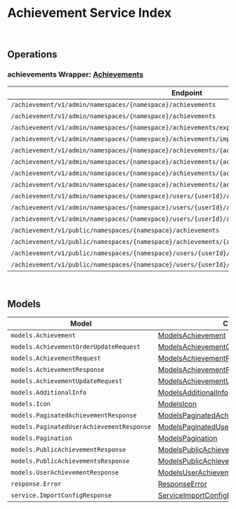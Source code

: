 # Achievement Service Index

&nbsp;  

## Operations

### achievements Wrapper:  [Achievements](../../src/main/java/net/accelbyte/sdk/api/achievement/wrappers/Achievements.java)
| Endpoint | Method | ID | Class | Example |
|---|---|---|---|---|
| `/achievement/v1/admin/namespaces/{namespace}/achievements` | GET | AdminListAchievements | [AdminListAchievements](../../src/main/java/net/accelbyte/sdk/api/achievement/operations/achievements/AdminListAchievements.java) | [AdminListAchievements](../../samples/cli/src/main/java/net/accelbyte/sdk/cli/api/achievement/achievements/AdminListAchievements.java) |
| `/achievement/v1/admin/namespaces/{namespace}/achievements` | POST | AdminCreateNewAchievement | [AdminCreateNewAchievement](../../src/main/java/net/accelbyte/sdk/api/achievement/operations/achievements/AdminCreateNewAchievement.java) | [AdminCreateNewAchievement](../../samples/cli/src/main/java/net/accelbyte/sdk/cli/api/achievement/achievements/AdminCreateNewAchievement.java) |
| `/achievement/v1/admin/namespaces/{namespace}/achievements/export` | GET | ExportAchievements | [ExportAchievements](../../src/main/java/net/accelbyte/sdk/api/achievement/operations/achievements/ExportAchievements.java) | [ExportAchievements](../../samples/cli/src/main/java/net/accelbyte/sdk/cli/api/achievement/achievements/ExportAchievements.java) |
| `/achievement/v1/admin/namespaces/{namespace}/achievements/import` | POST | ImportAchievements | [ImportAchievements](../../src/main/java/net/accelbyte/sdk/api/achievement/operations/achievements/ImportAchievements.java) | [ImportAchievements](../../samples/cli/src/main/java/net/accelbyte/sdk/cli/api/achievement/achievements/ImportAchievements.java) |
| `/achievement/v1/admin/namespaces/{namespace}/achievements/{achievementCode}` | GET | AdminGetAchievement | [AdminGetAchievement](../../src/main/java/net/accelbyte/sdk/api/achievement/operations/achievements/AdminGetAchievement.java) | [AdminGetAchievement](../../samples/cli/src/main/java/net/accelbyte/sdk/cli/api/achievement/achievements/AdminGetAchievement.java) |
| `/achievement/v1/admin/namespaces/{namespace}/achievements/{achievementCode}` | PUT | AdminUpdateAchievement | [AdminUpdateAchievement](../../src/main/java/net/accelbyte/sdk/api/achievement/operations/achievements/AdminUpdateAchievement.java) | [AdminUpdateAchievement](../../samples/cli/src/main/java/net/accelbyte/sdk/cli/api/achievement/achievements/AdminUpdateAchievement.java) |
| `/achievement/v1/admin/namespaces/{namespace}/achievements/{achievementCode}` | DELETE | AdminDeleteAchievement | [AdminDeleteAchievement](../../src/main/java/net/accelbyte/sdk/api/achievement/operations/achievements/AdminDeleteAchievement.java) | [AdminDeleteAchievement](../../samples/cli/src/main/java/net/accelbyte/sdk/cli/api/achievement/achievements/AdminDeleteAchievement.java) |
| `/achievement/v1/admin/namespaces/{namespace}/achievements/{achievementCode}` | PATCH | AdminUpdateAchievementListOrder | [AdminUpdateAchievementListOrder](../../src/main/java/net/accelbyte/sdk/api/achievement/operations/achievements/AdminUpdateAchievementListOrder.java) | [AdminUpdateAchievementListOrder](../../samples/cli/src/main/java/net/accelbyte/sdk/cli/api/achievement/achievements/AdminUpdateAchievementListOrder.java) |
| `/achievement/v1/admin/namespaces/{namespace}/users/{userId}/achievements` | GET | AdminListUserAchievements | [AdminListUserAchievements](../../src/main/java/net/accelbyte/sdk/api/achievement/operations/achievements/AdminListUserAchievements.java) | [AdminListUserAchievements](../../samples/cli/src/main/java/net/accelbyte/sdk/cli/api/achievement/achievements/AdminListUserAchievements.java) |
| `/achievement/v1/admin/namespaces/{namespace}/users/{userId}/achievements/{achievementCode}/reset` | DELETE | AdminResetAchievement | [AdminResetAchievement](../../src/main/java/net/accelbyte/sdk/api/achievement/operations/achievements/AdminResetAchievement.java) | [AdminResetAchievement](../../samples/cli/src/main/java/net/accelbyte/sdk/cli/api/achievement/achievements/AdminResetAchievement.java) |
| `/achievement/v1/admin/namespaces/{namespace}/users/{userId}/achievements/{achievementCode}/unlock` | PUT | AdminUnlockAchievement | [AdminUnlockAchievement](../../src/main/java/net/accelbyte/sdk/api/achievement/operations/achievements/AdminUnlockAchievement.java) | [AdminUnlockAchievement](../../samples/cli/src/main/java/net/accelbyte/sdk/cli/api/achievement/achievements/AdminUnlockAchievement.java) |
| `/achievement/v1/public/namespaces/{namespace}/achievements` | GET | PublicListAchievements | [PublicListAchievements](../../src/main/java/net/accelbyte/sdk/api/achievement/operations/achievements/PublicListAchievements.java) | [PublicListAchievements](../../samples/cli/src/main/java/net/accelbyte/sdk/cli/api/achievement/achievements/PublicListAchievements.java) |
| `/achievement/v1/public/namespaces/{namespace}/achievements/{achievementCode}` | GET | PublicGetAchievement | [PublicGetAchievement](../../src/main/java/net/accelbyte/sdk/api/achievement/operations/achievements/PublicGetAchievement.java) | [PublicGetAchievement](../../samples/cli/src/main/java/net/accelbyte/sdk/cli/api/achievement/achievements/PublicGetAchievement.java) |
| `/achievement/v1/public/namespaces/{namespace}/users/{userId}/achievements` | GET | PublicListUserAchievements | [PublicListUserAchievements](../../src/main/java/net/accelbyte/sdk/api/achievement/operations/achievements/PublicListUserAchievements.java) | [PublicListUserAchievements](../../samples/cli/src/main/java/net/accelbyte/sdk/cli/api/achievement/achievements/PublicListUserAchievements.java) |
| `/achievement/v1/public/namespaces/{namespace}/users/{userId}/achievements/{achievementCode}/unlock` | PUT | PublicUnlockAchievement | [PublicUnlockAchievement](../../src/main/java/net/accelbyte/sdk/api/achievement/operations/achievements/PublicUnlockAchievement.java) | [PublicUnlockAchievement](../../samples/cli/src/main/java/net/accelbyte/sdk/cli/api/achievement/achievements/PublicUnlockAchievement.java) |


&nbsp;  

## Models

| Model | Class |
|---|---|
| `models.Achievement` | [ModelsAchievement](../../src/main/java/net/accelbyte/sdk/api/achievement/models/ModelsAchievement.java) |
| `models.AchievementOrderUpdateRequest` | [ModelsAchievementOrderUpdateRequest](../../src/main/java/net/accelbyte/sdk/api/achievement/models/ModelsAchievementOrderUpdateRequest.java) |
| `models.AchievementRequest` | [ModelsAchievementRequest](../../src/main/java/net/accelbyte/sdk/api/achievement/models/ModelsAchievementRequest.java) |
| `models.AchievementResponse` | [ModelsAchievementResponse](../../src/main/java/net/accelbyte/sdk/api/achievement/models/ModelsAchievementResponse.java) |
| `models.AchievementUpdateRequest` | [ModelsAchievementUpdateRequest](../../src/main/java/net/accelbyte/sdk/api/achievement/models/ModelsAchievementUpdateRequest.java) |
| `models.AdditionalInfo` | [ModelsAdditionalInfo](../../src/main/java/net/accelbyte/sdk/api/achievement/models/ModelsAdditionalInfo.java) |
| `models.Icon` | [ModelsIcon](../../src/main/java/net/accelbyte/sdk/api/achievement/models/ModelsIcon.java) |
| `models.PaginatedAchievementResponse` | [ModelsPaginatedAchievementResponse](../../src/main/java/net/accelbyte/sdk/api/achievement/models/ModelsPaginatedAchievementResponse.java) |
| `models.PaginatedUserAchievementResponse` | [ModelsPaginatedUserAchievementResponse](../../src/main/java/net/accelbyte/sdk/api/achievement/models/ModelsPaginatedUserAchievementResponse.java) |
| `models.Pagination` | [ModelsPagination](../../src/main/java/net/accelbyte/sdk/api/achievement/models/ModelsPagination.java) |
| `models.PublicAchievementResponse` | [ModelsPublicAchievementResponse](../../src/main/java/net/accelbyte/sdk/api/achievement/models/ModelsPublicAchievementResponse.java) |
| `models.PublicAchievementsResponse` | [ModelsPublicAchievementsResponse](../../src/main/java/net/accelbyte/sdk/api/achievement/models/ModelsPublicAchievementsResponse.java) |
| `models.UserAchievementResponse` | [ModelsUserAchievementResponse](../../src/main/java/net/accelbyte/sdk/api/achievement/models/ModelsUserAchievementResponse.java) |
| `response.Error` | [ResponseError](../../src/main/java/net/accelbyte/sdk/api/achievement/models/ResponseError.java) |
| `service.ImportConfigResponse` | [ServiceImportConfigResponse](../../src/main/java/net/accelbyte/sdk/api/achievement/models/ServiceImportConfigResponse.java) |
